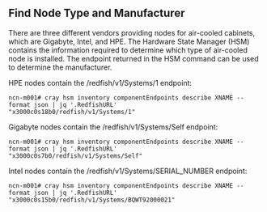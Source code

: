 ## Find Node Type and Manufacturer

There are three different vendors providing nodes for air-cooled cabinets, which are Gigabyte, Intel, and HPE. The Hardware State Manager \(HSM\) contains the information required to determine which type of air-cooled node is installed. The endpoint returned in the HSM command can be used to determine the manufacturer.

HPE nodes contain the /redfish/v1/Systems/1 endpoint:

```
ncn-m001# cray hsm inventory componentEndpoints describe XNAME --format json | jq '.RedfishURL'
"x3000c0s18b0/redfish/v1/Systems/1"
```

Gigabyte nodes contain the /redfish/v1/Systems/Self endpoint:

```
ncn-m001# cray hsm inventory componentEndpoints describe XNAME --format json | jq '.RedfishURL'
"x3000c0s7b0/redfish/v1/Systems/Self"
```

Intel nodes contain the /redfish/v1/Systems/SERIAL\_NUMBER endpoint:

```
ncn-m001# cray hsm inventory componentEndpoints describe XNAME --format json | jq '.RedfishURL'
"x3000c0s15b0/redfish/v1/Systems/BQWT92000021"
```


